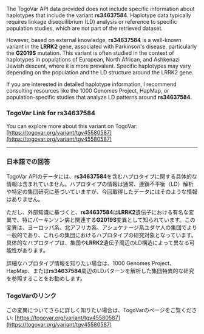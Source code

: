 The TogoVar API data provided does not include specific information about haplotypes that include the variant **rs34637584**. Haplotype data typically requires linkage disequilibrium (LD) analysis or reference to specific population studies, which are not part of the retrieved dataset.

However, based on external knowledge, **rs34637584** is a well-known variant in the **LRRK2** gene, associated with Parkinson's disease, particularly the **G2019S** mutation. This variant is often studied in the context of haplotypes in populations of European, North African, and Ashkenazi Jewish descent, where it is more prevalent. Specific haplotypes may vary depending on the population and the LD structure around the LRRK2 gene.

If you are interested in detailed haplotype information, I recommend consulting resources like the 1000 Genomes Project, HapMap, or population-specific studies that analyze LD patterns around **rs34637584**.

### TogoVar Link for rs34637584
You can explore more about this variant on TogoVar: [https://togovar.org/variant/tgv45580587](https://togovar.org/variant/tgv45580587)

---

### 日本語での回答
TogoVar APIのデータには、**rs34637584**を含むハプロタイプに関する具体的な情報は含まれていません。ハプロタイプの情報は通常、連鎖不平衡（LD）解析や特定の集団研究に基づいていますが、今回取得したデータにはそのような情報はありません。

ただし、外部知識に基づくと、**rs34637584**は**LRRK2**遺伝子における有名な変異で、特にパーキンソン病と関連する**G2019S**変異として知られています。この変異は、ヨーロッパ系、北アフリカ系、アシュケナージ系ユダヤ人の集団でより一般的であり、これらの集団におけるハプロタイプの研究対象となっています。具体的なハプロタイプは、集団や**LRRK2**遺伝子周辺のLD構造によって異なる可能性があります。

詳細なハプロタイプ情報を知りたい場合は、1000 Genomes Project、HapMap、または**rs34637584**周辺のLDパターンを解析した集団特異的な研究を参照することをお勧めします。

### TogoVarのリンク
この変異についてさらに詳しく知りたい場合は、TogoVarのページをご覧ください: [https://togovar.org/variant/tgv45580587](https://togovar.org/variant/tgv45580587)